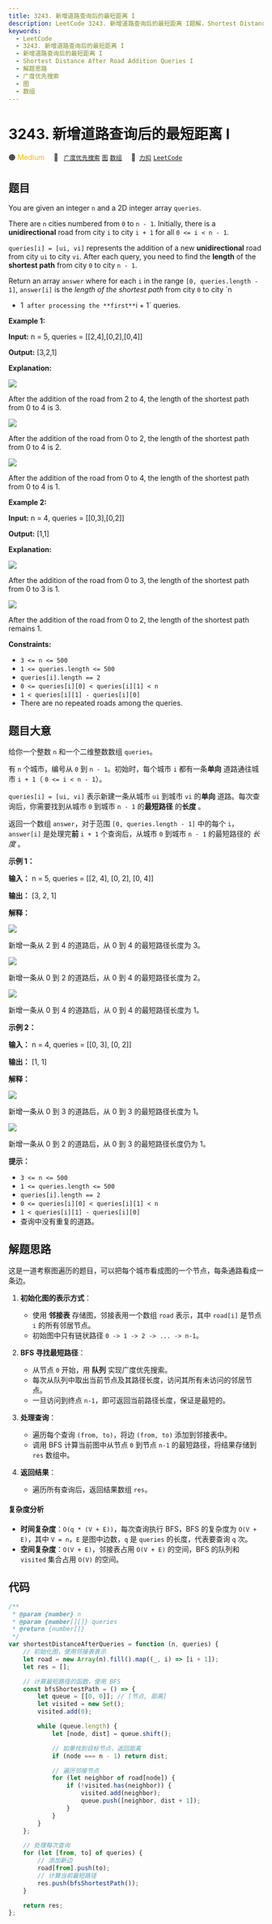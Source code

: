```yaml
---
title: 3243. 新增道路查询后的最短距离 I
description: LeetCode 3243. 新增道路查询后的最短距离 I题解，Shortest Distance After Road Addition Queries I，包含解题思路、复杂度分析以及完整的 JavaScript 代码实现。
keywords:
  - LeetCode
  - 3243. 新增道路查询后的最短距离 I
  - 新增道路查询后的最短距离 I
  - Shortest Distance After Road Addition Queries I
  - 解题思路
  - 广度优先搜索
  - 图
  - 数组
---
```


# 3243. 新增道路查询后的最短距离 I

🟠 <font color=#ffb800>Medium</font>&emsp; 🔖&ensp; [`广度优先搜索`](/tag/breadth-first-search.md) [`图`](/tag/graph.md) [`数组`](/tag/array.md)&emsp; 🔗&ensp;[`力扣`](https://leetcode.cn/problems/shortest-distance-after-road-addition-queries-i) [`LeetCode`](https://leetcode.com/problems/shortest-distance-after-road-addition-queries-i)

## 题目

You are given an integer `n` and a 2D integer array `queries`.

There are `n` cities numbered from `0` to `n - 1`. Initially, there is a
**unidirectional** road from city `i` to city `i + 1` for all `0 <= i < n -
1`.

`queries[i] = [ui, vi]` represents the addition of a new **unidirectional**
road from city `ui` to city `vi`. After each query, you need to find the
**length** of the **shortest path** from city `0` to city `n - 1`.

Return an array `answer` where for each `i` in the range `[0, queries.length -
1]`, `answer[i]` is the _length of the shortest path_ from city `0` to city `n

- 1` after processing the **first**`i + 1` queries.

**Example 1:**

**Input:** n = 5, queries = [[2,4],[0,2],[0,4]]

**Output:** [3,2,1]

**Explanation:**

![](https://assets.leetcode.com/uploads/2024/06/28/image8.jpg)

After the addition of the road from 2 to 4, the length of the shortest path
from 0 to 4 is 3.

![](https://assets.leetcode.com/uploads/2024/06/28/image9.jpg)

After the addition of the road from 0 to 2, the length of the shortest path
from 0 to 4 is 2.

![](https://assets.leetcode.com/uploads/2024/06/28/image10.jpg)

After the addition of the road from 0 to 4, the length of the shortest path
from 0 to 4 is 1.

**Example 2:**

**Input:** n = 4, queries = [[0,3],[0,2]]

**Output:** [1,1]

**Explanation:**

![](https://assets.leetcode.com/uploads/2024/06/28/image11.jpg)

After the addition of the road from 0 to 3, the length of the shortest path
from 0 to 3 is 1.

![](https://assets.leetcode.com/uploads/2024/06/28/image12.jpg)

After the addition of the road from 0 to 2, the length of the shortest path
remains 1.

**Constraints:**

- `3 <= n <= 500`
- `1 <= queries.length <= 500`
- `queries[i].length == 2`
- `0 <= queries[i][0] < queries[i][1] < n`
- `1 < queries[i][1] - queries[i][0]`
- There are no repeated roads among the queries.

## 题目大意

给你一个整数 `n` 和一个二维整数数组 `queries`。

有 `n` 个城市，编号从 `0` 到 `n - 1`。初始时，每个城市 `i` 都有一条**单向** 道路通往城市 `i + 1`（ `0 <= i <
n - 1`）。

`queries[i] = [ui, vi]` 表示新建一条从城市 `ui` 到城市 `vi` 的**单向** 道路。每次查询后，你需要找到从城市 `0`
到城市 `n - 1` 的**最短路径** 的**长度** 。

返回一个数组 `answer`，对于范围 `[0, queries.length - 1]` 中的每个 `i`，`answer[i]` 是处理完**前**
`i + 1` 个查询后，从城市 `0` 到城市 `n - 1` 的最短路径的 _长度_ 。

**示例 1：**

**输入：** n = 5, queries = [[2, 4], [0, 2], [0, 4]]

**输出：** [3, 2, 1]

**解释：**

![](https://assets.leetcode.com/uploads/2024/06/28/image8.jpg)

新增一条从 2 到 4 的道路后，从 0 到 4 的最短路径长度为 3。

![](https://assets.leetcode.com/uploads/2024/06/28/image9.jpg)

新增一条从 0 到 2 的道路后，从 0 到 4 的最短路径长度为 2。

![](https://assets.leetcode.com/uploads/2024/06/28/image10.jpg)

新增一条从 0 到 4 的道路后，从 0 到 4 的最短路径长度为 1。

**示例 2：**

**输入：** n = 4, queries = [[0, 3], [0, 2]]

**输出：** [1, 1]

**解释：**

![](https://assets.leetcode.com/uploads/2024/06/28/image11.jpg)

新增一条从 0 到 3 的道路后，从 0 到 3 的最短路径长度为 1。

![](https://assets.leetcode.com/uploads/2024/06/28/image12.jpg)

新增一条从 0 到 2 的道路后，从 0 到 3 的最短路径长度仍为 1。

**提示：**

- `3 <= n <= 500`
- `1 <= queries.length <= 500`
- `queries[i].length == 2`
- `0 <= queries[i][0] < queries[i][1] < n`
- `1 < queries[i][1] - queries[i][0]`
- 查询中没有重复的道路。

## 解题思路

这是一道考察图遍历的题目，可以把每个城市看成图的一个节点，每条通路看成一条边。

1. **初始化图的表示方式**：

   - 使用 **邻接表** 存储图，邻接表用一个数组 `road` 表示，其中 `road[i]` 是节点 `i` 的所有邻居节点。
   - 初始图中只有链状路径 `0 -> 1 -> 2 -> ... -> n-1`。

2. **BFS 寻找最短路径**：

   - 从节点 `0` 开始，用 **队列** 实现广度优先搜索。
   - 每次从队列中取出当前节点及其路径长度，访问其所有未访问的邻居节点。
   - 一旦访问到终点 `n-1`，即可返回当前路径长度，保证是最短的。

3. **处理查询**：

   - 遍历每个查询 `(from, to)`，将边 `(from, to)` 添加到邻接表中。
   - 调用 BFS 计算当前图中从节点 `0` 到节点 `n-1` 的最短路径，将结果存储到 `res` 数组中。

4. **返回结果**：
   - 遍历所有查询后，返回结果数组 `res`。

#### 复杂度分析

- **时间复杂度**：`O(q * (V + E))`，每次查询执行 BFS，BFS 的复杂度为 `O(V + E)`，其中 `V = n`，`E` 是图中边数，`q` 是 `queries` 的长度，代表要查询 `q` 次。
- **空间复杂度**：`O(V + E)`，邻接表占用 `O(V + E)` 的空间，BFS 的队列和 `visited` 集合占用 `O(V)` 的空间。

## 代码

```javascript
/**
 * @param {number} n
 * @param {number[][]} queries
 * @return {number[]}
 */
var shortestDistanceAfterQueries = function (n, queries) {
	// 初始化图，使用邻接表表示
	let road = new Array(n).fill().map((_, i) => [i + 1]);
	let res = [];

	// 计算最短路径的函数，使用 BFS
	const bfsShortestPath = () => {
		let queue = [[0, 0]]; // [节点, 距离]
		let visited = new Set();
		visited.add(0);

		while (queue.length) {
			let [node, dist] = queue.shift();

			// 如果找到目标节点，返回距离
			if (node === n - 1) return dist;

			// 遍历邻接节点
			for (let neighbor of road[node]) {
				if (!visited.has(neighbor)) {
					visited.add(neighbor);
					queue.push([neighbor, dist + 1]);
				}
			}
		}
	};

	// 处理每次查询
	for (let [from, to] of queries) {
		// 添加新边
		road[from].push(to);
		// 计算当前最短路径
		res.push(bfsShortestPath());
	}

	return res;
};
```
